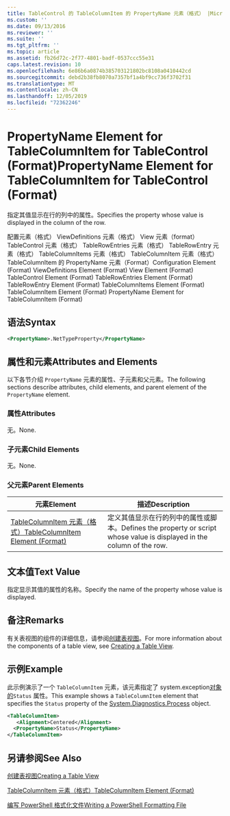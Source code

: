 ```yaml
---
title: TableControl 的 TableColumnItem 的 PropertyName 元素（格式） |Microsoft Docs
ms.custom: ''
ms.date: 09/13/2016
ms.reviewer: ''
ms.suite: ''
ms.tgt_pltfrm: ''
ms.topic: article
ms.assetid: fb26d72c-2f77-4801-badf-0537ccc55e31
caps.latest.revision: 10
ms.openlocfilehash: 6e86b6a0874b385703121802bc8108a0410442cd
ms.sourcegitcommit: debd2b38fb8070a7357bf1a4bf9cc736f3702f31
ms.translationtype: MT
ms.contentlocale: zh-CN
ms.lasthandoff: 12/05/2019
ms.locfileid: "72362246"
---
```

# <a name="propertyname-element-for-tablecolumnitem-for-tablecontrol-format"></a><span data-ttu-id="eb44b-102">PropertyName Element for TableColumnItem for TableControl (Format)</span><span class="sxs-lookup"><span data-stu-id="eb44b-102">PropertyName Element for TableColumnItem for TableControl (Format)</span></span>

<span data-ttu-id="eb44b-103">指定其值显示在行的列中的属性。</span><span class="sxs-lookup"><span data-stu-id="eb44b-103">Specifies the property whose value is displayed in the column of the row.</span></span>

<span data-ttu-id="eb44b-104">配置元素（格式） ViewDefinitions 元素（格式） View 元素（format） TableControl 元素（格式） TableRowEntries 元素（格式） TableRowEntry 元素（格式） TableColumnItems 元素（格式） TableColumnItem 元素（格式）TableColumnItem 的 PropertyName 元素（Format）</span><span class="sxs-lookup"><span data-stu-id="eb44b-104">Configuration Element (Format) ViewDefinitions Element (Format) View Element (Format) TableControl Element (Format) TableRowEntries Element (Format) TableRowEntry Element (Format) TableColumnItems Element (Format) TableColumnItem Element (Format) PropertyName Element for TableColumnItem (Format)</span></span>

## <a name="syntax"></a><span data-ttu-id="eb44b-105">语法</span><span class="sxs-lookup"><span data-stu-id="eb44b-105">Syntax</span></span>

```xml
<PropertyName>.NetTypeProperty</PropertyName>
```

## <a name="attributes-and-elements"></a><span data-ttu-id="eb44b-106">属性和元素</span><span class="sxs-lookup"><span data-stu-id="eb44b-106">Attributes and Elements</span></span>

<span data-ttu-id="eb44b-107">以下各节介绍 `PropertyName` 元素的属性、子元素和父元素。</span><span class="sxs-lookup"><span data-stu-id="eb44b-107">The following sections describe attributes, child elements, and parent element of the `PropertyName` element.</span></span>

### <a name="attributes"></a><span data-ttu-id="eb44b-108">属性</span><span class="sxs-lookup"><span data-stu-id="eb44b-108">Attributes</span></span>

<span data-ttu-id="eb44b-109">无。</span><span class="sxs-lookup"><span data-stu-id="eb44b-109">None.</span></span>

### <a name="child-elements"></a><span data-ttu-id="eb44b-110">子元素</span><span class="sxs-lookup"><span data-stu-id="eb44b-110">Child Elements</span></span>

<span data-ttu-id="eb44b-111">无。</span><span class="sxs-lookup"><span data-stu-id="eb44b-111">None.</span></span>

### <a name="parent-elements"></a><span data-ttu-id="eb44b-112">父元素</span><span class="sxs-lookup"><span data-stu-id="eb44b-112">Parent Elements</span></span>

|<span data-ttu-id="eb44b-113">元素</span><span class="sxs-lookup"><span data-stu-id="eb44b-113">Element</span></span>|<span data-ttu-id="eb44b-114">描述</span><span class="sxs-lookup"><span data-stu-id="eb44b-114">Description</span></span>|
|-------------|-----------------|
|[<span data-ttu-id="eb44b-115">TableColumnItem 元素（格式）</span><span class="sxs-lookup"><span data-stu-id="eb44b-115">TableColumnItem Element (Format)</span></span>](./tablecolumnitem-element-for-tablecolumnitems-for-tablecontrol-format.md)|<span data-ttu-id="eb44b-116">定义其值显示在行的列中的属性或脚本。</span><span class="sxs-lookup"><span data-stu-id="eb44b-116">Defines the property or script whose value is displayed in the column of the row.</span></span>|

## <a name="text-value"></a><span data-ttu-id="eb44b-117">文本值</span><span class="sxs-lookup"><span data-stu-id="eb44b-117">Text Value</span></span>

<span data-ttu-id="eb44b-118">指定显示其值的属性的名称。</span><span class="sxs-lookup"><span data-stu-id="eb44b-118">Specify the name of the property whose value is displayed.</span></span>

## <a name="remarks"></a><span data-ttu-id="eb44b-119">备注</span><span class="sxs-lookup"><span data-stu-id="eb44b-119">Remarks</span></span>

<span data-ttu-id="eb44b-120">有关表视图的组件的详细信息，请参阅[创建表视图](./creating-a-table-view.md)。</span><span class="sxs-lookup"><span data-stu-id="eb44b-120">For more information about the components of a table view, see [Creating a Table View](./creating-a-table-view.md).</span></span>

## <a name="example"></a><span data-ttu-id="eb44b-121">示例</span><span class="sxs-lookup"><span data-stu-id="eb44b-121">Example</span></span>

<span data-ttu-id="eb44b-122">此示例演示了一个 `TableColumnItem` 元素，该元素指定了 system.exception[对象的](/dotnet/api/System.Diagnostics.Process)`Status` 属性。</span><span class="sxs-lookup"><span data-stu-id="eb44b-122">This example shows a `TableColumnItem` element that specifies the `Status` property of the [System.Diagnostics.Process](/dotnet/api/System.Diagnostics.Process) object.</span></span>

```xml
<TableColumnItem>
   <Alignment>Centered</Alignment>
  <PropertyName>Status</PropertyName>
</TableColumnItem>

```

## <a name="see-also"></a><span data-ttu-id="eb44b-123">另请参阅</span><span class="sxs-lookup"><span data-stu-id="eb44b-123">See Also</span></span>

[<span data-ttu-id="eb44b-124">创建表视图</span><span class="sxs-lookup"><span data-stu-id="eb44b-124">Creating a Table View</span></span>](./creating-a-table-view.md)

[<span data-ttu-id="eb44b-125">TableColumnItem 元素（格式）</span><span class="sxs-lookup"><span data-stu-id="eb44b-125">TableColumnItem Element (Format)</span></span>](./tablecolumnitem-element-for-tablecolumnitems-for-tablecontrol-format.md)

[<span data-ttu-id="eb44b-126">编写 PowerShell 格式化文件</span><span class="sxs-lookup"><span data-stu-id="eb44b-126">Writing a PowerShell Formatting File</span></span>](./writing-a-powershell-formatting-file.md)
